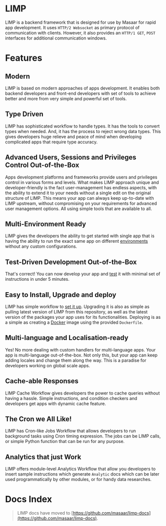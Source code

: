 # LIMP
LIMP is a backend framework that is designed for use by Masaar for rapid app development. It uses `HTTP/2 Websocket` as primary protocol of communication with clients. However, it also provides an `HTTP/1 GET`, `POST` interfaces for additional communication windows.

# Features
## Modern
LIMP is based on modern approaches of apps development. It enables both backend developers and front-end developers with set of tools to achieve better and more from very simple and powerful set of tools.

## Type Driven
LIMP has sophisticated workflow to handle types. It has the tools to convert types when needed. And, it has the process to reject wrong data types. This gives developers huge relieve and peace of mind when developing complicated apps that require type accuracy.

## Advanced Users, Sessions and Privileges Control Out-of-the-Box
Apps development platforms and frameworks provide users and privileges control in various forms and levels. What makes LIMP approach unique and developer-friendly is the fact user-management has endless aspects, with the ability to extend it to your needs without a single edit on the original structure of LIMP. This means your app can always keep up-to-date with LIMP upstream, without compromising on your requirements for advanced user management options. All using simple tools that are available to all.

## Multi-Environment Ready
LIMP gives the developers the ability to get started with single app that is having the ability to run the exact same app on different [environments](https://github.com/masaar/limp-docs/blob/master/api-package.md#envs) without any custom configurations.

## Test-Driven Development Out-of-the-Box
That's correct! You can now develop your app and [test](https://github.com/masaar/limp-docs/blob/master/tests.md) it with minimal set of instructions in under 5 minutes.

## Easy to Install, Upgrade and deploy
LIMP has simple workflow to [set it up](https://github.com/masaar/limp-docs/blob/master/quick-start.md). Upgrading it is also as simple as pulling latest version of LIMP from this repository, as well as the latest version of the packages your app uses for its functionalities. Deploying is as a simple as creating a [Docker](https://www.docker.com) image using the provided `Dockerfile`.

## Multi-language and Localisation-ready
Yes! No more dealing with custom handlers for multi-language apps. Your app is multi-language out-of-the-box. Not only this, but your app can keep adding locales and change them along the way. This is a paradise for developers working on global scale apps.

## Cache-able Responses
LIMP Cache Workflow gives developers the power to cache queries without having a hassle. Simple instructions, and condition checkers and developers get apps with dynamic cache feature.

## The Cron we All Like!
LIMP has Cron-like Jobs Workflow that allows developers to run background tasks using Cron timing expression. The jobs can be LIMP calls, or simple Python function that can be run for any purpose.

## Analytics that just Work
LIMP offers module-level Analytics Workflow that allow you developers to insert sample instructions which generate `Analytic` docs which can be later used programmatically by other modules, or for handy data researches.

# Docs Index
> LIMP docs have moved to [https://github.com/masaar/limp-docs](https://github.com/masaar/limp-docs).